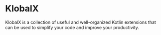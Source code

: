# KlobalX
KlobalX is a collection of useful and well-organized Kotlin extensions that can be used to simplify your code and improve your productivity.
